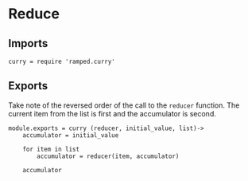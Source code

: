 # Reduce

## Imports

	curry = require 'ramped.curry'


## Exports

Take note of the reversed order of the call to the `reducer` function.
The current item from the list is first and the accumulator is second.

	module.exports = curry (reducer, initial_value, list)->
		accumulator = initial_value

		for item in list
			accumulator = reducer(item, accumulator)

		accumulator

